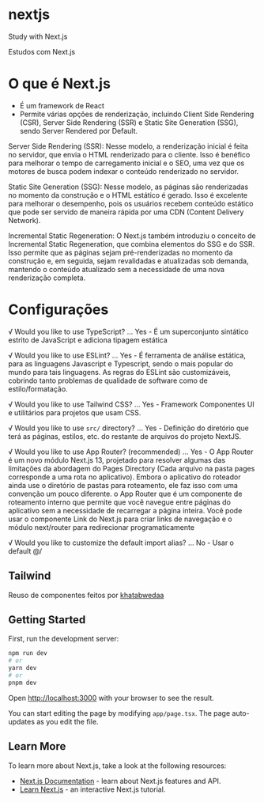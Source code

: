 # nextjs

Study with Next.js

Estudos com Next.js

# O que é Next.js
- É um framework de React
- Permite várias opções de renderização, incluindo Client Side Rendering (CSR), Server Side Rendering (SSR) e Static Site Generation (SSG), sendo Server Rendered por Default.

Server Side Rendering (SSR): Nesse modelo, a renderização inicial é feita no servidor, que envia o HTML renderizado para o cliente. Isso é benéfico para melhorar o tempo de carregamento inicial e o SEO, uma vez que os motores de busca podem indexar o conteúdo renderizado no servidor.

Static Site Generation (SSG): Nesse modelo, as páginas são renderizadas no momento da construção e o HTML estático é gerado. Isso é excelente para melhorar o desempenho, pois os usuários recebem conteúdo estático que pode ser servido de maneira rápida por uma CDN (Content Delivery Network).

Incremental Static Regeneration: O Next.js também introduziu o conceito de Incremental Static Regeneration, que combina elementos do SSG e do SSR. Isso permite que as páginas sejam pré-renderizadas no momento da construção e, em seguida, sejam revalidadas e atualizadas sob demanda, mantendo o conteúdo atualizado sem a necessidade de uma nova renderização completa.

# Configurações
√ Would you like to use TypeScript? ... Yes - É um superconjunto sintático estrito de JavaScript e adiciona tipagem estática 

√ Would you like to use ESLint? ... Yes - É ferramenta de análise estática, para as linguagens Javascript e Typescript, sendo o mais popular do mundo para tais linguagens. As regras do ESLint são customizáveis, cobrindo tanto problemas de qualidade de software como de estilo/formatação. 

√ Would you like to use Tailwind CSS? ... Yes - Framework Componentes UI e utilitários para projetos que usam CSS.

√ Would you like to use `src/` directory? ... Yes - Definição do diretório que terá as páginas, estilos, etc. do restante de arquivos do projeto NextJS.

√ Would you like to use App Router? (recommended) ... Yes - O App Router é um novo módulo Next.js 13, projetado para resolver algumas das limitações da abordagem do Pages Directory (Cada arquivo na pasta pages corresponde a uma rota no aplicativo). Embora o aplicativo do roteador ainda use o diretório de pastas para roteamento, ele faz isso com uma convenção um pouco diferente. o App Router que é um componente de roteamento interno que permite que você navegue entre páginas do aplicativo sem a necessidade de recarregar a página inteira. Você pode usar o componente Link do Next.js para criar links de navegação e o módulo next/router para redirecionar programaticamente

√ Would you like to customize the default import alias? ... No - Usar o default  @/

## Tailwind
Reuso de componentes feitos por [khatabwedaa](https://tailwindcomponents.com/component/e-commerce-home-page)

## Getting Started

First, run the development server:

```bash
npm run dev
# or
yarn dev
# or
pnpm dev
```
Open [http://localhost:3000](http://localhost:3000) with your browser to see the result.

You can start editing the page by modifying `app/page.tsx`. The page auto-updates as you edit the file.

## Learn More

To learn more about Next.js, take a look at the following resources:

- [Next.js Documentation](https://nextjs.org/docs) - learn about Next.js features and API.
- [Learn Next.js](https://nextjs.org/learn) - an interactive Next.js tutorial.
